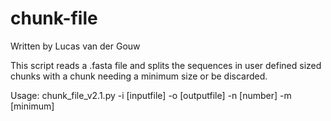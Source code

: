 # chunk-file
Written by Lucas van der Gouw

This script reads a .fasta file and splits the sequences in user defined sized chunks with a chunk needing a minimum size or be discarded.

Usage: chunk_file_v2.1.py -i [inputfile] -o [outputfile] -n [number] -m [minimum]
  
  
